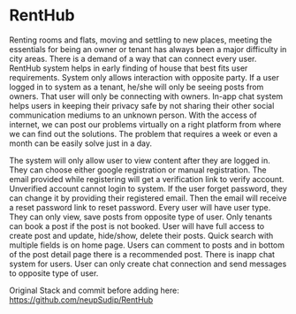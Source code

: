 # RentHub

Renting rooms and flats, moving and settling to new places, meeting the essentials for being an owner or tenant has always been a major difficulty in city areas. There is a demand of a way that can connect every user. 
RentHub system helps in early finding of house that best fits user requirements. System only allows interaction with opposite party. If a user logged in to system as a tenant, he/she will only be seeing posts from owners. 
That user will only be connecting with owners. In-app chat system helps users in keeping their privacy safe by not sharing their other social communication mediums to an unknown person. 
With the access of internet, we can post our problems virtually on a right platform from where we can find out the solutions. 
The problem that requires a week or even a month can be easily solve just in a day.

The system will only allow user to view content after they are logged in. They can choose
either google registration or manual registration. The email provided while registering will
get a verification link to verify account. Unverified account cannot login to system. If the
user forget password, they can change it by providing their registered email. Then the
email will receive a reset password link to reset password. Every user will have user type.
They can only view, save posts from opposite type of user. Only tenants can book a post
if the post is not booked. User will have full access to create post and update, hide/show,
delete their posts. Quick search with multiple fields is on home page. Users can comment
to posts and in bottom of the post detail page there is a recommended post. There is inapp chat system for users. User can only create chat connection and send messages to
opposite type of user.


Original Stack and commit before adding here: https://github.com/neupSudip/RentHub
